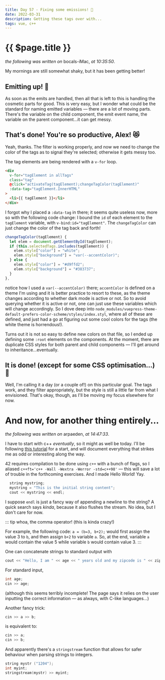 ```yaml
---
title: Day 57 - Fixing some emissions! 📡
date: 2022-03-31
description: Getting these tags over with... 
tags: vue, c++
---
```


# {{ $page.title }}

*the following was written on* bocals-iMac, *at 10:35:50*.

My mornings are still somewhat shaky, but it has been getting better!

## Emitting up! 🚀

As soon as the emits are handled, then all that is left to this is handling the cosmetic parts for good. This is very easy, but I wonder what could be the standard for naming emitted variables — there are a lot of moving parts. There's the variable on the child component, the emit event name, the variable on the parent component...it can get messy.

## That's done! You're so productive, Alex! 😻

Yeah, thanks. The filter is working properly, and now we need to change the color of the tags as to signal they're selected; otherwise it gets messy too.

The tag elements are being rendered with a `v-for` loop.

```html
<div
  v-for="tagElement in allTags"
  class="tag"
  @click="activateTag(tagElement);changeTagColor(tagElement)"
  :data-tag="tagElement.InnerHTML"
>
  <li>{{ tagElement }}</li>
</div>
```

I forgot why I placed a `:data-tag` in there; it seems quite useless now, more so with the following code change: I bound the `id` of each element to the `tagElement` variable, with `v-bind:id="tagElement"`. The `changeTagColor` can just change the color of the tag back and forth!

```js
changeTagColor(tagElement) {
  let elem = document.getElementById(tagElement);
  if (this.selectedTags.includes(tagElement)) {
	elem.style["color"] = "white";
	elem.style["background"] = "var(--accentColor)";
  } else {
	elem.style["color"] = "#d9ffd2";
	elem.style["background"] = "#383737";
  }
},
```

notice how I used a `var(--accentColor)` there; `accentColor` is defined on a theme I'm using and it is better practice to resort to these, as the theme changes according to whether dark mode is active or not. So to avoid querying whether it is active or not, one can just use these variables which will change accordingly. So I dove deep into `node_modules/vuepress-theme-default-prefers-color-scheme/styles/index.styl`, where all of these are defined, and just had a go at figuring out some cool colors for the tags (the white theme is horrendous!).

Turns out it is not so easy to define new colors on that file, so I ended up defining some `:root` elements on the components. At the moment, there are duplicate CSS styles for both parent and child components — I'll get around to inheritance...eventually.

## It is done! (except for some CSS optimisation...) 🥳

Well, I'm calling it a day (or a couple of!) on this particular goal. The tags work, and they filter appropriately, but the style is still a little far from what I envisioned. That's okay, though, as I'll be moving my focus elsewhere for now.

# And now, for another thing entirely...

*the following was written on* arpaeden, *at 14:47:33*.

I have to start with c++ *eventually*, so it might as well be today. I'll be following [this tutorial](https://www.cplusplus.com/doc/oldtutorial) for a start, and will document everything that strikes me as odd or interesting along the way.

42 requires compilation to be done using `c++` with a bunch of flags, so I aliased `c++ft='c++ -Wall -Wextra -Werror -std=c++98'` — this will save a lot of trouble in the forthcoming exercises. And I made Hello World! Yay.

```c++
  string mystring;
  mystring = "This is the initial string content";
  cout << mystring << endl;
```

I suppose `endl` is just a fancy way of appending a newline to the string? A quick search says *kinda*, because it also flushes the stream. No idea, but I don't care for now.

::: tip whoa, the comma operator! (this is kinda crazy!)

For example, the following code:
`a = (b=3, b+2);`
would first assign the value 3 to `b`, and then assign `b+2` to variable `a`. So, at the end, variable `a` would contain the value 5 while variable `b` would contain value 3.
:::

One can concatenate strings to standard output with 

```c++
cout << "Hello, I am " << age << " years old and my zipcode is " << zipcode;
```

For standard input, 

```c++
int age;
cin >> age;
```

(although this seems terribly incomplete! The page says it relies on the user inputting the correct information — as always, with C-like languages...)

Another fancy trick: 

```c++
cin >> a >> b;
```
is equivalent to:
```c++
cin >> a;
cin >> b;
```

And apparently there's a `stringstream` function that allows for safer behaviour when parsing strings to integers.

```c++
string mystr ("1204");
int myint;
stringstream(mystr) >> myint;
```

<FetchComments :title=$frontmatter.title />
<PostComments :title=$frontmatter.title />

